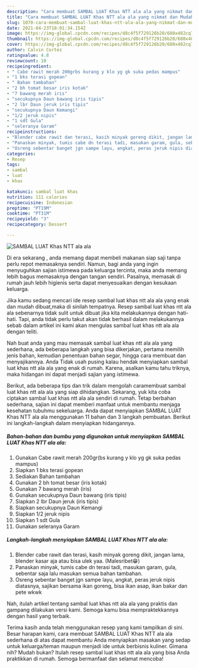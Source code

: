```yaml
---
description: "Cara membuat SAMBAL LUAT Khas NTT ala ala yang nikmat dan Mudah Dibuat"
title: "Cara membuat SAMBAL LUAT Khas NTT ala ala yang nikmat dan Mudah Dibuat"
slug: 1070-cara-membuat-sambal-luat-khas-ntt-ala-ala-yang-nikmat-dan-mudah-dibuat
date: 2021-04-23T18:01:34.154Z
image: https://img-global.cpcdn.com/recipes/d8c4f5f729126b20/680x482cq70/sambal-luat-khas-ntt-ala-ala-foto-resep-utama.jpg
thumbnail: https://img-global.cpcdn.com/recipes/d8c4f5f729126b20/680x482cq70/sambal-luat-khas-ntt-ala-ala-foto-resep-utama.jpg
cover: https://img-global.cpcdn.com/recipes/d8c4f5f729126b20/680x482cq70/sambal-luat-khas-ntt-ala-ala-foto-resep-utama.jpg
author: Calvin Cortez
ratingvalue: 4.8
reviewcount: 10
recipeingredient:
- " Cabe rawit merah 200grbs kurang y klo yg gk suka pedas mampus"
- "1 bks terasi gopean"
- " Bahan tambahan"
- "2 bh tomat besar iris kotak"
- "7 bawang merah iris"
- "secukupnya Daun bawang iris tipis"
- "2 lbr Daun jeruk iris tipis"
- "secukupnya Daun Kemangi"
- "1/2 jeruk nipis"
- "1 sdt Gula"
- "seleranya Garam"
recipeinstructions:
- "Blender cabe rawit dan terasi, kasih minyak goreng dikit, jangan lama, blender kasar aja atau bisa ulek yaa. (Malesribet😁)"
- "Panaskan minyak, tumis cabe dn terasi tadi, masukan garam, gula, sebentar saja lalu masukan semua bahan tambahan."
- "Osreng sebentar banget jgn sampe layu, angkat, peras jeruk nipis diatasnya, sajikan bersama ikan goreng, bisa ikan asap, ikan bakar dan pete wkwk"
categories:
- Resep
tags:
- sambal
- luat
- khas

katakunci: sambal luat khas 
nutrition: 111 calories
recipecuisine: Indonesian
preptime: "PT19M"
cooktime: "PT31M"
recipeyield: "3"
recipecategory: Dessert

---
```



![SAMBAL LUAT Khas NTT ala ala](https://img-global.cpcdn.com/recipes/d8c4f5f729126b20/680x482cq70/sambal-luat-khas-ntt-ala-ala-foto-resep-utama.jpg)

Di era  sekarang , anda memang dapat membeli makanan siap saji tanpa perlu repot memasaknya sendiri. Namun, bagi anda yang ingin menyuguhkan sajian istimewa pada keluarga tercinta, maka anda memang lebih bagus memasaknya dengan tangan sendiri. Pasalnya, memasak di rumah jauh lebih higienis serta dapat menyesuaikan dengan kesukaan keluarga.

Jika kamu sedang mencari ide resep sambal luat khas ntt ala ala yang enak dan mudah dibuat,maka di sinilah tempatnya. Resep sambal luat khas ntt ala ala  sebenarnya tidak sulit untuk dibuat jika kita melakukannya dengan hati-hati. Tapi, anda tidak perlu takut akan tidak berhasil dalam melakukannya 
sebab dalam artikel ini kami akan mengulas sambal luat khas ntt ala ala dengan teliti.  



Nah buat anda yang mau memasak sambal luat khas ntt ala ala yang sederhana, ada beberapa langkah yang bisa dikerjakan, pertama memilih jenis bahan, kemudian penentuan bahan segar, hingga cara membuat dan menyajikannya. Anda Tidak usah pusing kalau hendak menyiapkan sambal luat khas ntt ala ala yang enak di rumah. Karena, asalkan kamu  tahu triknya, maka hidangan ini dapat menjadi sajian yang istimewa.

Berikut, ada beberapa tips dan trik dalam mengolah caramembuat sambal luat khas ntt ala ala yang siap dihidangkan. Sekarang, yuk kita coba ciptakan sambal luat khas ntt ala ala sendiri di rumah. Tetap berbahan sederhana, sajian ini dapat memberi manfaat untuk membantu menjaga kesehatan tubuhmu sekeluarga. Anda dapat menyiapkan SAMBAL LUAT Khas NTT ala ala menggunakan 11 bahan dan 3 langkah pembuatan. Berikut ini langkah-langkah dalam menyiapkan hidangannya.

<!--inarticleads1-->

##### Bahan-bahan dan bumbu yang digunakan untuk menyiapkan SAMBAL LUAT Khas NTT ala ala:

1. Gunakan  Cabe rawit merah 200gr(bs kurang y klo yg gk suka pedas mampus)
1. Siapkan 1 bks terasi gopean
1. Sediakan  Bahan tambahan
1. Gunakan 2 bh tomat besar (iris kotak)
1. Gunakan 7 bawang merah (iris)
1. Gunakan secukupnya Daun bawang (iris tipis)
1. Siapkan 2 lbr Daun jeruk (iris tipis)
1. Siapkan secukupnya Daun Kemangi
1. Siapkan 1/2 jeruk nipis
1. Siapkan 1 sdt Gula
1. Gunakan seleranya Garam




<!--inarticleads2-->

##### Langkah-langkah menyiapkan SAMBAL LUAT Khas NTT ala ala:

1. Blender cabe rawit dan terasi, kasih minyak goreng dikit, jangan lama, blender kasar aja atau bisa ulek yaa. (Malesribet😁)
1. Panaskan minyak, tumis cabe dn terasi tadi, masukan garam, gula, sebentar saja lalu masukan semua bahan tambahan.
1. Osreng sebentar banget jgn sampe layu, angkat, peras jeruk nipis diatasnya, sajikan bersama ikan goreng, bisa ikan asap, ikan bakar dan pete wkwk




Nah, itulah artikel tentang  sambal luat khas ntt ala ala  yang praktis dan gampang dilakukan versi kami. Semoga kamu bisa mempraktekkannya dengan hasil yang terbaik. 

Terima kasih anda telah menggunakan resep yang kami tampilkan di sini. Besar harapan kami, cara membuat  SAMBAL LUAT Khas NTT ala ala sederhana di atas dapat membantu Anda menyiapkan masakan yang sedap untuk keluarga/teman maupun menjadi ide untuk berbisnis kuliner. Gimana nih? Mudah bukan? Itulah resep sambal luat khas ntt ala ala yang bisa Anda praktikkan di rumah. Semoga bermanfaat dan selamat mencoba!

